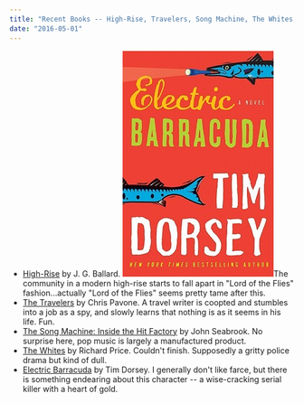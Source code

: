 ```yaml
---
title: "Recent Books -- High-Rise, Travelers, Song Machine, The Whites, Electric Barracuda"
date: "2016-05-01"
---
```


- [High-Rise](http://www.amazon.com/High-Rise-Novel-J-G-Ballard/dp/0871404028) by J. G. Ballard. [![eb](images/eb.jpg)](http://theludwigs.com/2016/05/recent-books-high-rise-travelers-song-machine-the-whites-electric-barracuda/eb/)The community in a modern high-rise starts to fall apart in "Lord of the Flies" fashion...actually "Lord of the Flies" seems pretty tame after this.
- [The Travelers](http://www.amazon.com/Travelers-Novel-Chris-Pavone/dp/0385348487) by Chris Pavone. A travel writer is coopted and stumbles into a job as a spy, and slowly learns that nothing is as it seems in his life. Fun.
- [The Song Machine: Inside the Hit Factory](http://www.amazon.com/Song-Machine-Inside-Hit-Factory/dp/0393241920) by John Seabrook. No surprise here, pop music is largely a manufactured product.
- [The Whites](http://www.amazon.com/Whites-Novel-Richard-Price/dp/0312621302) by Richard Price. Couldn't finish. Supposedly a gritty police drama but kind of dull.
- [Electric Barracuda](http://www.amazon.com/Electric-Barracuda-Novel-Serge-Storms/dp/0061876917) by Tim Dorsey. I generally don't like farce, but there is something endearing about this character -- a wise-cracking serial killer with a heart of gold.
